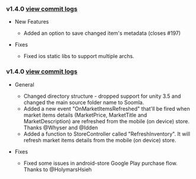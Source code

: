 ### v1.4.0 [view commit logs](https://github.com/soomla/unity3d-store/compare/v1.4.0...v1.4.1)* New Features  * Added an option to save changed item's metadata (closes #197)  * Fixes  * Fixed ios static libs to support multiple archs.### v1.4.0 [view commit logs](https://github.com/soomla/unity3d-store/compare/v1.3.0...v1.4.0)* General  * Changed directory structure - dropped support for unity 3.5 and changed the main source folder name to Soomla.  * Added a new event "OnMarketItemsRefreshed" that'll be fired when market items details (MarketPrice, MarketTitle and MarketDescription) are refreshed from the mobile (on device) store. Thanks @Whyser and @Idden  * Added a function to StoreController called "RefreshInventory". It will refresh market items details from the mobile (on device) store.* Fixes  * Fixed some issues in android-store Google Play purchase flow. Thanks to @HolymarsHsieh